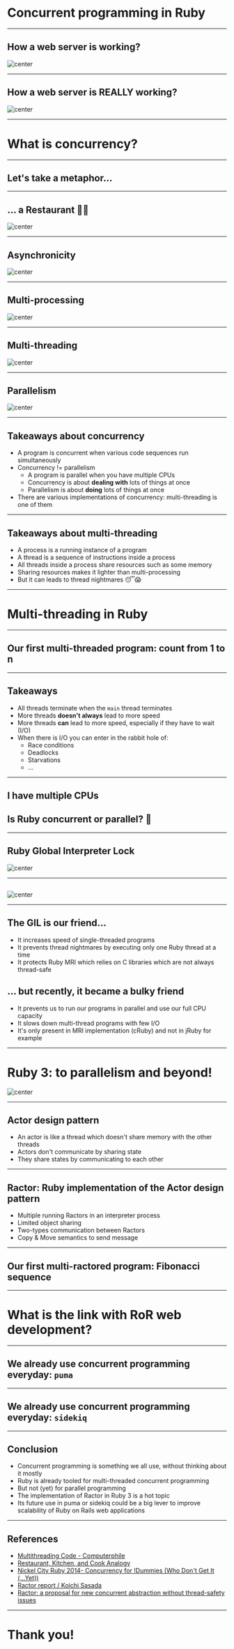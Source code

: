 <style>
img[alt~="center"] {
  display: block;
  margin: 0 auto;
}
</style>

# Concurrent programming in Ruby
___

## How a web server is working?
![center](https://res.cloudinary.com/deglbcocc/image/upload/v1601583137/Screenshot_from_2020-10-01_22-05-07.png)
___

## How a web server is REALLY working?
![center](https://res.cloudinary.com/deglbcocc/image/upload/v1601583304/Screenshot_from_2020-10-01_22-14-21.png)
___

# What is concurrency?
___

## Let's take a metaphor...
___

## ... a Restaurant 👨‍🍳
![center](https://res.cloudinary.com/deglbcocc/image/upload/v1601586121/Screenshot_from_2020-10-01_23-01-48.png)
___

## Asynchronicity
![center](https://res.cloudinary.com/deglbcocc/image/upload/v1601586097/Screenshot_from_2020-10-01_23-01-00.png)
___

## Multi-processing
![center](https://res.cloudinary.com/deglbcocc/image/upload/v1601586097/Screenshot_from_2020-10-01_22-59-39.png)
___

## Multi-threading
![center](https://res.cloudinary.com/deglbcocc/image/upload/v1601586097/Screenshot_from_2020-10-01_22-58-08.png)
___

## Parallelism
![center](https://res.cloudinary.com/deglbcocc/image/upload/v1601586097/Screenshot_from_2020-10-01_22-57-52.png)
___

## Takeaways about concurrency
- A program is concurrent when various code sequences run simultaneously
- Concurrency != parallelism
  - A program is parallel when you have multiple CPUs
  - Concurrency is about **dealing with** lots of things at once
  - Parallelism is about **doing** lots of things at once
- There are various implementations of concurrency: multi-threading is one of them
___

## Takeaways about multi-threading
- A process is a running instance of a program
- A thread is a sequence of instructions inside a process
- All threads inside a process share resources such as some memory
- Sharing resources makes it lighter than multi-processing
- But it can leads to thread nightmares 😴😱
___

# Multi-threading in Ruby
___

## Our first multi-threaded program: count from 1 to n
___

## Takeaways
- All threads terminate when the `main` thread terminates
- More threads **doesn't always** lead to more speed
- More threads **can** lead to more speed, especially if they have to wait (I/O)
- When there is I/O you can enter in the rabbit hole of:
  - Race conditions
  - Deadlocks
  - Starvations
  - ...
___

## I have multiple CPUs
## Is Ruby concurrent or parallel? 🤔
___

## Ruby Global Interpreter Lock
![center](https://res.cloudinary.com/deglbcocc/image/upload/v1601625110/Screenshot_from_2020-10-02_09-51-21.png)
___

##
![center](https://media.giphy.com/media/xT1XGO2o6wWPt7d8ju/giphy.gif)
___

## The GIL is our friend...
- It increases speed of single-threaded programs
- It prevents thread nightmares by executing only one Ruby thread at a time
- It protects Ruby MRI which relies on C libraries which are not always thread-safe

## ... but recently, it became a bulky friend
- It prevents us to run our programs in parallel and use our full CPU capacity
- It slows down multi-thread programs with few I/O
- It's only present in MRI implementation (cRuby) and not in jRuby for example
___

# Ruby 3: to parallelism and beyond!
![center](https://media.giphy.com/media/OTE39u2vQaL2U/giphy.gif)
___

## Actor design pattern
- An actor is like a thread which doesn't share memory with the other threads
- Actors don't communicate by sharing state
- They share states by communicating to each other
___

## Ractor: Ruby implementation of the Actor design pattern
- Multiple running Ractors in an interpreter process
- Limited object sharing
- Two-types communication between Ractors
- Copy & Move semantics to send message
___

## Our first multi-ractored program: Fibonacci sequence
___

# What is the link with RoR web development?
___

## We already use concurrent programming everyday: `puma`
___

## We already use concurrent programming everyday: `sidekiq`
___

## Conclusion
- Concurrent programming is something we all use, without thinking about it mostly
- Ruby is already tooled for multi-threaded concurrent programming
- But not (yet) for parallel programming
- The implementation of Ractor in Ruby 3 is a hot topic
- Its future use in puma or sidekiq could be a big lever to improve scalability of Ruby on Rails web applications

___

## References
- [Multithreading Code - Computerphile](https://www.youtube.com/watch?v=7ENFeb-J75k)
- [Restaurant, Kitchen, and Cook Analogy](https://medium.com/@martinjung03/concurrent-requests-handling-for-web-server-1-restaurant-kitchen-and-cook-analogy-17c676f8ab3e)
- [Nickel City Ruby 2014- Concurrency for !Dummies (Who Don't Get It (...Yet))](https://www.youtube.com/watch?v=crOJlbdeVJM)
- [Ractor report / Koichi Sasada](https://www.youtube.com/watch?v=40t8EPpnujg)
- [Ractor: a proposal for new concurrent abstraction without thread-safety issues](https://github.com/ruby/ruby/pull/3365)
___

# Thank you!
